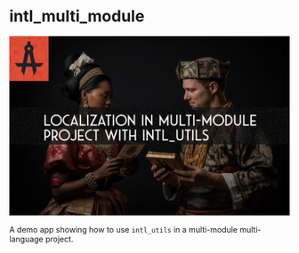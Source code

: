 # intl_multi_module

![banner.png](res%2Fbanner.png)

A demo app showing how to use `intl_utils` in a multi-module multi-language project.   
